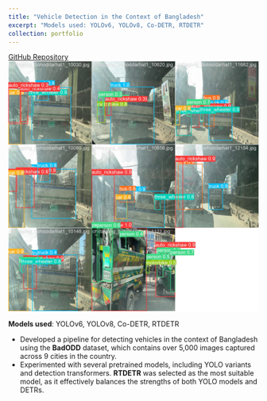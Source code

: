 ```yaml
---
title: "Vehicle Detection in the Context of Bangladesh"
excerpt: "Models used: YOLOv6, YOLOv8, Co-DETR, RTDETR"
collection: portfolio
---
```


[GitHub Repository](https://github.com/asifhaider/Vehicle-Object-Detection-ML-Project)  
![Vehicle Detection](/images/vehicle_detection.jpg)

**Models used**: YOLOv6, YOLOv8, Co-DETR, RTDETR  

- Developed a pipeline for detecting vehicles in the context of Bangladesh using the **BadODD** dataset, which contains over 5,000 images captured across 9 cities in the country.
- Experimented with several pretrained models, including YOLO variants and detection transformers. **RTDETR** was selected as the most suitable model, as it effectively balances the strengths of both YOLO models and DETRs.

